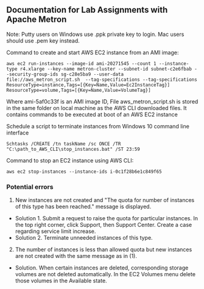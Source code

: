 ## Documentation for Lab Assignments with Apache Metron

Note: Putty users on Windows use .ppk private key to login. Mac users should use .pem key instead.

Command to create and start AWS EC2 instance from an AMI image:
```
aws ec2 run-instances --image-id ami-20271545 --count 1 --instance-type r4.xlarge --key-name metron-cluster --subnet-id subnet-c2e6fbab --security-group-ids sg-c28e5ba9 --user-data file://aws_metron_script.sh  --tag-specifications --tag-specifications ResourceType=instance,Tags=[{Key=Name,Value=Ec2InstanceTag}] ResourceType=volume,Tags=[{Key=Name,Value=VolumeTag}]
```
Where ami-5af0c33f is an AMI image ID, 
File aws_metron_script.sh is stored in the same folder on local machine as the AWS CLI downloaded files. It contains commands to be executed at boot of an AWS EC2 instance

Schedule a script to terminate instances from Windows 10 command line interface
```
Schtasks /CREATE /tn taskName /sc ONCE /TR "C:\path_to_AWS_CLI\stop_instances.bat" /ST 23:59
```

Command to stop an EC2 instance using AWS CLI:
```
aws ec2 stop-instances --instance-ids i-0c1f28b6e1c849f65
```

### Potential errors 
1. New instances are not created and "The quota for number of instances of this type has been reached." message is displayed. 
 - Solution 1. Submit a request to raise the quota for particular instances. In the top right corner, click Support, then Support Center. Create a case regarding service limit increase.
 - Solution 2. Terminate unneeded instances of this type. 
2. The number of instances is less than allowed quota but new instances are not created with the same message as in (1).
 - Solution. When certain instances are deleted, corresponding storage volumes are not deleted automatically. In the EC2 Volumes menu delete those volumes in the Available state.
 
 

